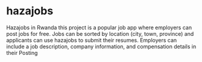 # hazajobs
Hazajobs in Rwanda this project is a popular job app where employers can post jobs for free. Jobs can be sorted by location (city, town, province) and applicants can use hazajobs to submit their resumes. Employers can include a job description, company information, and compensation details in their Posting
